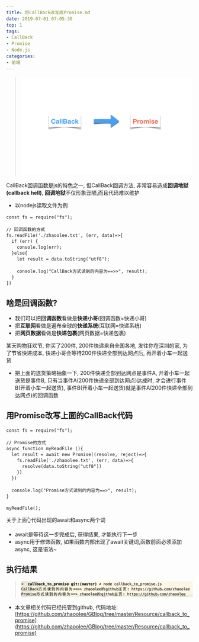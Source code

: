 ```yaml
---
title: 将CallBack改写成Promise.md
date: 2019-07-01 07:05:30
top: 1
tags: 
- CallBack
- Promise
- Node.js
categories:
- 前端
---
```


> ![](https://raw.githubusercontent.com/zhaoolee/GraphBed/master/zhaoolee_images000002/dfa48c0ba968ca4d8c2f948f238692f3.png)


CallBack回调函数是js的特色之一, 但CallBack回调方法, 非常容易造成**回调地狱(callback hell)**, **回调地狱**不仅形象丑陋,而且代码难以维护

- 以nodejs读取文件为例
```
const fs = require("fs");

// 回调函数的方式
fs.readFile('./zhaoolee.txt', (err, data)=>{
  if (err) {
    console.log(err);
  }else{
    let result = data.toString("utf8");
    
    console.log("CallBack方式读到的内容为==>>", result);
  }
})
```
## 啥是回调函数?

- 我们可以把**回调函数**看做是**快递小哥**(回调函数=快递小哥)
- 把**互联网**看做是遍布全球的**快递系统**(互联网=快递系统)
- 把**网页数据**看做是**快递包裹**(网页数据=快递包裹)

某天购物狂欢节, 你买了200件, 200件快递来自全国各地, 发往你在深圳的家, 为了节省快递成本, 快递小哥会等待200件快递全部到达网点后, 再开着小车一起送货
- 把上面的送货策略抽象一下, 200件快递全部到达网点是事件A,  开着小车一起送货是事件B, 只有当事件A(200件快递全部到达网点)达成时, 才会进行事件B(开着小车一起送货), 事件B(开着小车一起送货)就是事件A(200件快递全部到达网点)的回调函数


## 用Promise改写上面的CallBack代码
```
const fs = require("fs");

// Promise的方式
async function myReadFile (){
  let result = await new Promise((resolve, reject)=>{
    fs.readFile('./zhaoolee.txt', (err, data)=>{
      resolve(data.toString("utf8"))
    })
  })

  console.log("Promise方式读到的内容为==>", result);
}

myReadFile();
```

关于上面👆代码出现的await和async两个词
- await是等待这一步完成后, 获得结果, 才能执行下一步
- async用于修饰函数, 如果函数内部出现了await关键词,函数前面必须添加async, 这是语法~

## 执行结果
> ![](https://raw.githubusercontent.com/zhaoolee/GraphBed/master/zhaoolee_images000002/cb9f9efdc99b789ec25492f9061d0dab.png)

- 本文章相关代码已经托管到github, 代码地址: [https://github.com/zhaoolee/GBlog/tree/master/Resource/callback_to_promise](https://github.com/zhaoolee/GBlog/tree/master/Resource/callback_to_promise)
